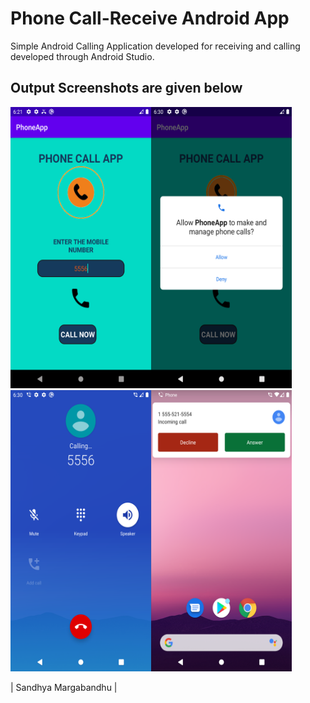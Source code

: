 # Phone Call-Receive Android App
Simple Android Calling Application developed for receiving and calling developed through Android Studio.


## Output Screenshots are given below 
<img src="output1.png" height="450" width="450"/>
<img src="output2.png" height="450" width="450"/>


| Sandhya Margabandhu |
